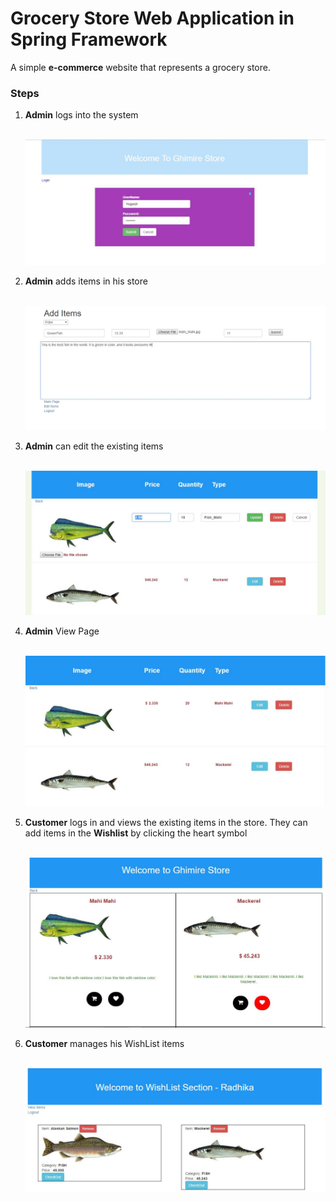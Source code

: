 # Grocery Store Web Application in Spring Framework 
A simple <strong>e-commerce</strong> website that represents a grocery store. 
<h3>Steps</h3>
<ol>
  <li><strong>Admin</strong> logs into the system
  </br>
  </br>
  
  ![Admin Login](/GroceryStore/src/main/webapp/Images/login.JPG?raw=true "Login")
  
  </li>
  <li><strong>Admin</strong> adds items in his store
  </br>
  </br>
  
  ![Admin Adds Items](/GroceryStore/src/main/webapp/Images/AddItem.JPG?raw=true "Admin Add Item")
  
  </li>
  </li>
  <li><strong>Admin</strong> can edit the existing items
  </br>
  </br>
  
  ![Admin Edit Page](/GroceryStore/src/main/webapp/Images/Edit.JPG?raw=true "Admin Edit")
  
  </li>

  <li><strong>Admin</strong> View Page
  </br>
  </br>
  
  ![AdminViewPage](/GroceryStore/src/main/webapp/Images/EditItem.JPG?raw=true "Admin View")
  
  </li>
  <li><strong>Customer</strong> logs in and views the existing items in the store. They can add items in the <strong>Wishlist</strong> by clicking the heart symbol
  </br>
  </br>
  
  ![Customer View Page](/GroceryStore/src/main/webapp/Images/CustomerView.JPG?raw=true "Customer View")
  
  </li>
  </li>
  <li><strong>Customer</strong> manages his WishList items
  </br>
  </br>
  
  ![Customer WishList](/GroceryStore/src/main/webapp/Images/WishList.JPG?raw=true "Customer WishList Manage")
  
  </li>

  
</ol>


